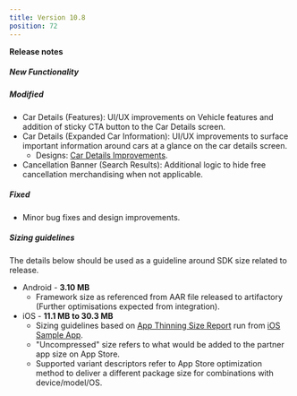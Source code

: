 ```yaml
---
title: Version 10.8
position: 72
---
```

**Release notes**

##### New Functionality


##### Modified
* Car Details (Features): UI/UX improvements on Vehicle features and addition of sticky CTA button to the Car Details screen.
* Car Details (Expanded Car Information): UI/UX improvements to surface important information around cars at a glance on the car details screen.
  * Designs: <a href=" " target="_blank">Car Details Improvements</a>.
* Cancellation Banner (Search Results): Additional logic to hide free cancellation merchandising when not applicable.


##### Fixed
* Minor bug fixes and design improvements.
 
   
##### Sizing guidelines
The details below should be used as a guideline around SDK size related to release.
* Android - **3.10 MB**
  * Framework size as referenced from AAR file released to artifactory (Further optimisations expected from integration).
* iOS - **11.1 MB to 30.3 MB**
  * Sizing guidelines based on <a href="https://github.com/cartrawler/cartrawler.github.io/blob/master/ios-report.txt" target="_blank">App Thinning Size Report</a> run from <a href="https://github.com/cartrawler/cartrawler-ios-integration" target="_blank">iOS Sample App</a>.
  * "Uncompressed" size refers to what would be added to the partner app size on App Store.
  * Supported variant descriptors refer to App Store optimization method to deliver a different package size for combinations with device/model/OS.
